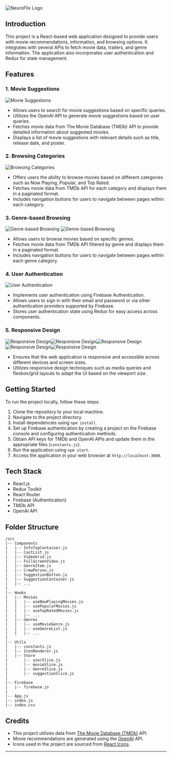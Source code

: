 
![NeuroFlix Logo](https://neuroflix.vercel.app/static/media/Logo.6f12fc7545e36058e8cd.png)

## Introduction

This project is a React-based web application designed to provide users with movie recommendations, information, and browsing options. It integrates with several APIs to fetch movie data, trailers, and genre information. The application also incorporates user authentication and Redux for state management.

## Features

### 1. Movie Suggestions

![Movie Suggestions](https://i.ibb.co/c6FJg3c/Screenshot-2024-05-04-223350.png)
- Allows users to search for movie suggestions based on specific queries.
- Utilizes the OpenAI API to generate movie suggestions based on user queries.
- Fetches movie data from The Movie Database (TMDb) API to provide detailed information about suggested movies.
- Displays a list of movie suggestions with relevant details such as title, release date, and poster.

### 2. Browsing Categories

![Browsing Categories](https://i.ibb.co/HCXB0w2/Screenshot-2024-05-04-223414.png)
- Offers users the ability to browse movies based on different categories such as Now Playing, Popular, and Top Rated.
- Fetches movie data from TMDb API for each category and displays them in a paginated format.
- Includes navigation buttons for users to navigate between pages within each category.

### 3. Genre-based Browsing

![Genre-based Browsing](https://i.ibb.co/0m7fnS4/Screenshot-2024-05-04-223442.png) ![Genre-based Browsing](https://i.ibb.co/c2jS2C8/Screenshot-2024-05-04-223515.png)
- Allows users to browse movies based on specific genres.
- Fetches movie data from TMDb API filtered by genre and displays them in a paginated format.
- Includes navigation buttons for users to navigate between pages within each genre category.

### 4. User Authentication

![User Authentication](https://i.ibb.co/j4Cg4Q5/Screenshot-2024-05-04-223211.png)
- Implements user authentication using Firebase Authentication.
- Allows users to sign in with their email and password or via other authentication providers supported by Firebase.
- Stores user authentication state using Redux for easy access across components.

### 5. Responsive Design

![Responsive Design](https://i.ibb.co/PzzVLgQ/photo-5-2024-05-04-23-01-47.jpg)![Responsive Design](https://i.ibb.co/R46X0BD/photo-1-2024-05-04-23-01-47.jpg)![Responsive Design](https://i.ibb.co/JmpCLVW/photo-2-2024-05-04-23-01-47.jpg)![Responsive Design](https://i.ibb.co/0M3PDLX/photo-3-2024-05-04-23-01-47.jpg)![Responsive Design](https://i.ibb.co/3SJnvMw/photo-4-2024-05-04-23-01-47.jpg)

- Ensures that the web application is responsive and accessible across different devices and screen sizes.
- Utilizes responsive design techniques such as media queries and flexbox/grid layouts to adapt the UI based on the viewport size.

## Getting Started

To run the project locally, follow these steps:

1. Clone the repository to your local machine.
2. Navigate to the project directory.
3. Install dependencies using `npm install`.
4. Set up Firebase authentication by creating a project on the Firebase console and configuring authentication methods.
5. Obtain API keys for TMDb and OpenAI APIs and update them in the appropriate files (`constants.js`).
6. Run the application using `npm start`.
7. Access the application in your web browser at `http://localhost:3000`.

## Tech Stack

- React.js
- Redux Toolkit
- React Router
- Firebase (Authentication)
- TMDb API
- OpenAI API

## Folder Structure

```
/src
|-- Components
|   |-- InfoTopContainer.js
|   |-- CastList.js
|   |-- VideoGrid.js
|   |-- FullScreenVideo.js
|   |-- GenreItem.js
|   |-- CrewPerson.js
|   |-- SuggestionButton.js
|   |-- SuggestionContainer.js
|   |-- ...
|
|-- Hooks
|   |-- Movies
|   |   |-- useNowPlayingMovies.js
|   |   |-- usePopularMovies.js
|   |   |-- useTopRatedMovies.js
|   |   |-- ...
|   |-- Genres
|   |   |-- useMovieGenre.js
|   |   |-- useGenreList.js
|   |   |-- ...
|
|-- Utils
|   |-- constants.js
|   |-- IconRenderer.js
|   |-- Store
|       |-- userSlice.js
|       |-- movieSlice.js
|       |-- GenreSlice.js
|       |-- suggestionSlice.js
|
|-- Firebase
|   |-- firebase.js
|
|-- App.js
|-- index.js
|-- index.css
```

## Credits

- This project utilizes data from [The Movie Database (TMDb)](https://www.themoviedb.org/) API.
- Movie recommendations are generated using the [OpenAI](https://openai.com/) API.
- Icons used in the project are sourced from [React Icons](https://react-icons.github.io/react-icons/).

---
